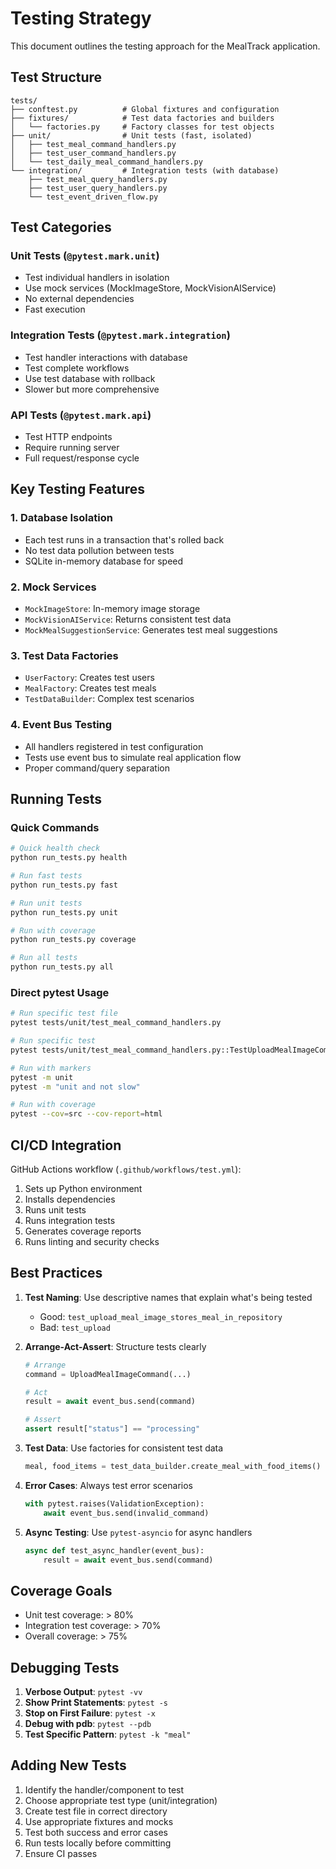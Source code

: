 # Testing Strategy

This document outlines the testing approach for the MealTrack application.

## Test Structure

```
tests/
├── conftest.py          # Global fixtures and configuration
├── fixtures/            # Test data factories and builders
│   └── factories.py     # Factory classes for test objects
├── unit/                # Unit tests (fast, isolated)
│   ├── test_meal_command_handlers.py
│   ├── test_user_command_handlers.py
│   └── test_daily_meal_command_handlers.py
└── integration/         # Integration tests (with database)
    ├── test_meal_query_handlers.py
    ├── test_user_query_handlers.py
    └── test_event_driven_flow.py
```

## Test Categories

### Unit Tests (`@pytest.mark.unit`)
- Test individual handlers in isolation
- Use mock services (MockImageStore, MockVisionAIService)
- No external dependencies
- Fast execution

### Integration Tests (`@pytest.mark.integration`)
- Test handler interactions with database
- Test complete workflows
- Use test database with rollback
- Slower but more comprehensive

### API Tests (`@pytest.mark.api`)
- Test HTTP endpoints
- Require running server
- Full request/response cycle

## Key Testing Features

### 1. Database Isolation
- Each test runs in a transaction that's rolled back
- No test data pollution between tests
- SQLite in-memory database for speed

### 2. Mock Services
- `MockImageStore`: In-memory image storage
- `MockVisionAIService`: Returns consistent test data
- `MockMealSuggestionService`: Generates test meal suggestions

### 3. Test Data Factories
- `UserFactory`: Creates test users
- `MealFactory`: Creates test meals
- `TestDataBuilder`: Complex test scenarios

### 4. Event Bus Testing
- All handlers registered in test configuration
- Tests use event bus to simulate real application flow
- Proper command/query separation

## Running Tests

### Quick Commands
```bash
# Quick health check
python run_tests.py health

# Run fast tests
python run_tests.py fast

# Run unit tests
python run_tests.py unit

# Run with coverage
python run_tests.py coverage

# Run all tests
python run_tests.py all
```

### Direct pytest Usage
```bash
# Run specific test file
pytest tests/unit/test_meal_command_handlers.py

# Run specific test
pytest tests/unit/test_meal_command_handlers.py::TestUploadMealImageCommandHandler::test_upload_meal_image_success

# Run with markers
pytest -m unit
pytest -m "unit and not slow"

# Run with coverage
pytest --cov=src --cov-report=html
```

## CI/CD Integration

GitHub Actions workflow (`.github/workflows/test.yml`):
1. Sets up Python environment
2. Installs dependencies
3. Runs unit tests
4. Runs integration tests
5. Generates coverage reports
6. Runs linting and security checks

## Best Practices

1. **Test Naming**: Use descriptive names that explain what's being tested
   - Good: `test_upload_meal_image_stores_meal_in_repository`
   - Bad: `test_upload`

2. **Arrange-Act-Assert**: Structure tests clearly
   ```python
   # Arrange
   command = UploadMealImageCommand(...)
   
   # Act
   result = await event_bus.send(command)
   
   # Assert
   assert result["status"] == "processing"
   ```

3. **Test Data**: Use factories for consistent test data
   ```python
   meal, food_items = test_data_builder.create_meal_with_food_items()
   ```

4. **Error Cases**: Always test error scenarios
   ```python
   with pytest.raises(ValidationException):
       await event_bus.send(invalid_command)
   ```

5. **Async Testing**: Use `pytest-asyncio` for async handlers
   ```python
   async def test_async_handler(event_bus):
       result = await event_bus.send(command)
   ```

## Coverage Goals

- Unit test coverage: > 80%
- Integration test coverage: > 70%
- Overall coverage: > 75%

## Debugging Tests

1. **Verbose Output**: `pytest -vv`
2. **Show Print Statements**: `pytest -s`
3. **Stop on First Failure**: `pytest -x`
4. **Debug with pdb**: `pytest --pdb`
5. **Test Specific Pattern**: `pytest -k "meal"`

## Adding New Tests

1. Identify the handler/component to test
2. Choose appropriate test type (unit/integration)
3. Create test file in correct directory
4. Use appropriate fixtures and mocks
5. Test both success and error cases
6. Run tests locally before committing
7. Ensure CI passes